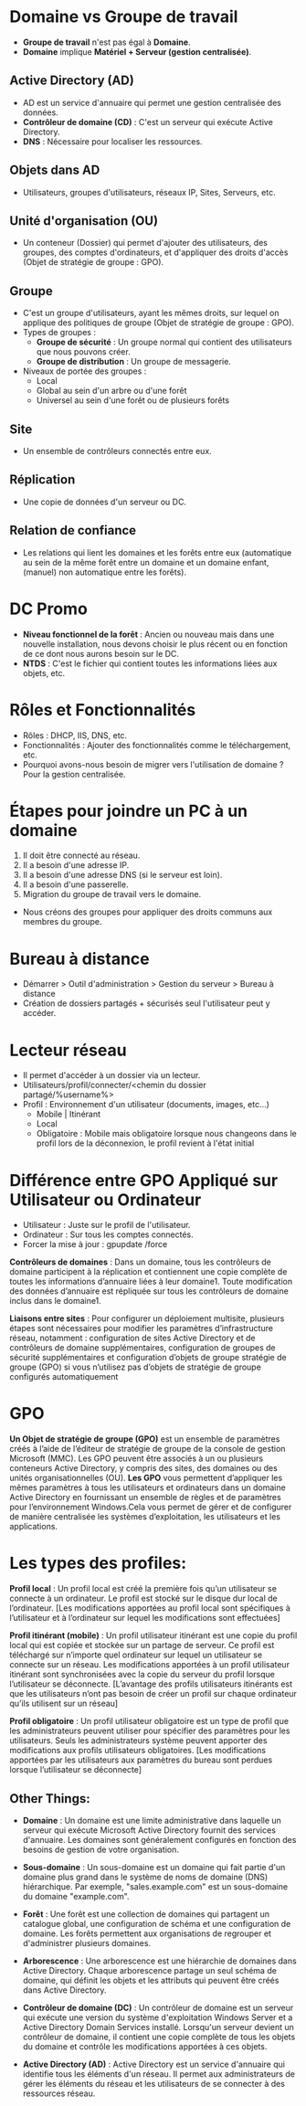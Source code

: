 # Domaine vs Groupe de travail
- **Groupe de travail** n'est pas égal à **Domaine**.
- **Domaine** implique **Matériel + Serveur (gestion centralisée)**.

## Active Directory (AD)
- AD est un service d'annuaire qui permet une gestion centralisée des données.
- **Contrôleur de domaine (CD)** : C'est un serveur qui exécute Active Directory.
- **DNS** : Nécessaire pour localiser les ressources.

## Objets dans AD
- Utilisateurs, groupes d'utilisateurs, réseaux IP, Sites, Serveurs, etc.

## Unité d'organisation (OU)
- Un conteneur (Dossier) qui permet d'ajouter des utilisateurs, des groupes, des comptes d'ordinateurs, et d'appliquer des droits d'accès (Objet de stratégie de groupe : GPO).

## Groupe
- C'est un groupe d'utilisateurs, ayant les mêmes droits, sur lequel on applique des politiques de groupe (Objet de stratégie de groupe : GPO).
- Types de groupes :
  - **Groupe de sécurité** : Un groupe normal qui contient des utilisateurs que nous pouvons créer.
  - **Groupe de distribution** : Un groupe de messagerie.
- Niveaux de portée des groupes :
  - Local
  - Global au sein d'un arbre ou d'une forêt
  - Universel au sein d'une forêt ou de plusieurs forêts

## Site
- Un ensemble de contrôleurs connectés entre eux.

## Réplication
- Une copie de données d'un serveur ou DC.

## Relation de confiance
- Les relations qui lient les domaines et les forêts entre eux (automatique au sein de la même forêt entre un domaine et un domaine enfant, (manuel) non automatique entre les forêts).

# DC Promo
- **Niveau fonctionnel de la forêt** : Ancien ou nouveau mais dans une nouvelle installation, nous devons choisir le plus récent ou en fonction de ce dont nous aurons besoin sur le DC.
- **NTDS** : C'est le fichier qui contient toutes les informations liées aux objets, etc.

# Rôles et Fonctionnalités
- Rôles : DHCP, IIS, DNS, etc.
- Fonctionnalités : Ajouter des fonctionnalités comme le téléchargement, etc.
- Pourquoi avons-nous besoin de migrer vers l'utilisation de domaine ? Pour la gestion centralisée.

# Étapes pour joindre un PC à un domaine
1. Il doit être connecté au réseau.
2. Il a besoin d'une adresse IP.
3. Il a besoin d'une adresse DNS (si le serveur est loin).
4. Il a besoin d'une passerelle.
5. Migration du groupe de travail vers le domaine.
- Nous créons des groupes pour appliquer des droits communs aux membres du groupe.

# Bureau à distance
- Démarrer > Outil d'administration > Gestion du serveur > Bureau à distance
- Création de dossiers partagés + sécurisés seul l'utilisateur peut y accéder.

# Lecteur réseau
- Il permet d'accéder à un dossier via un lecteur.
- Utilisateurs/profil/connecter/<chemin du dossier partagé/%username%>
- Profil : Environnement d'un utilisateur (documents, images, etc...)
  - Mobile | Itinérant
  - Local
  - Obligatoire : Mobile mais obligatoire lorsque nous changeons dans le profil lors de la déconnexion, le profil revient à l'état initial

# Différence entre GPO Appliqué sur Utilisateur ou Ordinateur
- Utilisateur : Juste sur le profil de l'utilisateur.
- Ordinateur : Sur tous les comptes connectés.
- Forcer la mise à jour : gpupdate /force


**Contrôleurs de domaines** : Dans un domaine, tous les contrôleurs de domaine participent à la réplication et contiennent une copie complète de toutes les informations d’annuaire liées à leur domaine1. Toute modification des données d’annuaire est répliquée sur tous les contrôleurs de domaine inclus dans le domaine1.

**Liaisons entre sites** : Pour configurer un déploiement multisite, plusieurs étapes sont nécessaires pour modifier les paramètres d’infrastructure réseau, notamment : configuration de sites Active Directory et de contrôleurs de domaine supplémentaires, configuration de groupes de sécurité supplémentaires et configuration d’objets de groupe stratégie de groupe (GPO) si vous n’utilisez pas d’objets de stratégie de groupe configurés automatiquement

# GPO
**Un Objet de stratégie de groupe (GPO)** est un ensemble de paramètres créés à l’aide de l’éditeur de stratégie de groupe de la console de gestion Microsoft (MMC). Les GPO peuvent être associés à un ou plusieurs conteneurs Active Directory, y compris des sites, des domaines ou des unités organisationnelles (OU).
**Les GPO** vous permettent d’appliquer les mêmes paramètres à tous les utilisateurs et ordinateurs dans un domaine Active Directory en fournissant un ensemble de règles et de paramètres pour l’environnement Windows.Cela vous permet de gérer et de configurer de manière centralisée les systèmes d’exploitation, les utilisateurs et les applications.
# Les types des profiles:

**Profil local** : Un profil local est créé la première fois qu’un utilisateur se connecte à un ordinateur. Le profil est stocké sur le disque dur local de l’ordinateur. [Les modifications apportées au profil local sont spécifiques à l’utilisateur et à l’ordinateur sur lequel les modifications sont effectuées]

**Profil itinérant (mobile)** : Un profil utilisateur itinérant est une copie du profil local qui est copiée et stockée sur un partage de serveur. Ce profil est téléchargé sur n’importe quel ordinateur sur lequel un utilisateur se connecte sur un réseau. Les modifications apportées à un profil utilisateur itinérant sont synchronisées avec la copie du serveur du profil lorsque l’utilisateur se déconnecte. [L’avantage des profils utilisateurs itinérants est que les utilisateurs n’ont pas besoin de créer un profil sur chaque ordinateur qu’ils utilisent sur un réseau]

**Profil obligatoire** : Un profil utilisateur obligatoire est un type de profil que les administrateurs peuvent utiliser pour spécifier des paramètres pour les utilisateurs. Seuls les administrateurs système peuvent apporter des modifications aux profils utilisateurs obligatoires. [Les modifications apportées par les utilisateurs aux paramètres du bureau sont perdues lorsque l’utilisateur se déconnecte]

## Other Things:

- **Domaine** : Un domaine est une limite administrative dans laquelle un serveur qui exécute Microsoft Active Directory fournit des services d'annuaire. Les domaines sont généralement configurés en fonction des besoins de gestion de votre organisation.

- **Sous-domaine** : Un sous-domaine est un domaine qui fait partie d'un domaine plus grand dans le système de noms de domaine (DNS) hiérarchique. Par exemple, "sales.example.com" est un sous-domaine du domaine "example.com".

- **Forêt** : Une forêt est une collection de domaines qui partagent un catalogue global, une configuration de schéma et une configuration de domaine. Les forêts permettent aux organisations de regrouper et d'administrer plusieurs domaines.

- **Arborescence** : Une arborescence est une hiérarchie de domaines dans Active Directory. Chaque arborescence partage un seul schéma de domaine, qui définit les objets et les attributs qui peuvent être créés dans Active Directory.

- **Contrôleur de domaine (DC)** : Un contrôleur de domaine est un serveur qui exécute une version du système d'exploitation Windows Server et a Active Directory Domain Services installé. Lorsqu'un serveur devient un contrôleur de domaine, il contient une copie complète de tous les objets du domaine et contrôle les modifications apportées à ces objets.

- **Active Directory (AD)** : Active Directory est un service d'annuaire qui identifie tous les éléments d'un réseau. Il permet aux administrateurs de gérer les éléments du réseau et les utilisateurs de se connecter à des ressources réseau.